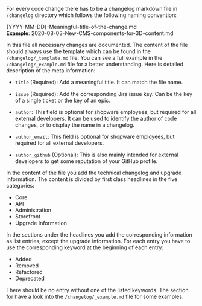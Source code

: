 For every code change there has to be a changelog markdown file in `/changelog` directory which follows the following naming convention:

{YYYY-MM-DD}-Meaningful-title-of-the-change.md  
**Example**: 2020-08-03-New-CMS-components-for-3D-content.md

In this file all necessary changes are documented. The content of the file should always use the template which can be found in the `/changelog/_template.md` file. You can see a full example in the `/changelog/_example.md` file for a better understanding. Here is detailed description of the meta information:

*  `title` (Required): Add a meaningful title. It can match the file name.  
 
*  `issue` (Required): Add the corresponding Jira issue key. Can be the key of a single ticket or the key of an epic.  

*  `author`: This field is optional for shopware employees, but required for all external developers. It can be used to identify the author of code changes, or to display the name in a changelog.  

*  `author_email`: This field is optional for shopware employees, but required for all external developers.  

*  `author_github` (Optional): This is also mainly intended for external developers to get some reputation of your GitHub profile.  

In the content of the file you add the technical changelog and upgrade information. The content is divided by first class headlines in the five categories:

*  Core
*  API
*  Administration
*  Storefront
*  Upgrade Information

In the sections under the headlines you add the corresponding information as list entries, except the upgrade information. For each entry you have to use the corresponding keyword at the beginning of each entry: 

*  Added
*  Removed
*  Refactored
*  Deprecated

There should be no entry without one of the listed keywords. The section for have a look into the `/changelog/_example.md` file for some examples.

